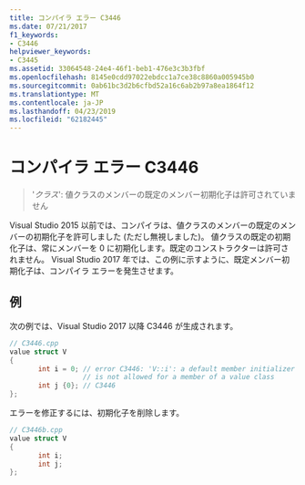 ```yaml
---
title: コンパイラ エラー C3446
ms.date: 07/21/2017
f1_keywords:
- C3446
helpviewer_keywords:
- C3445
ms.assetid: 33064548-24e4-46f1-beb1-476e3c3b3fbf
ms.openlocfilehash: 8145e0cdd97022ebdcc1a7ce38c8860a005945b0
ms.sourcegitcommit: 0ab61bc3d2b6cfbd52a16c6ab2b97a8ea1864f12
ms.translationtype: MT
ms.contentlocale: ja-JP
ms.lasthandoff: 04/23/2019
ms.locfileid: "62182445"
---
```

# <a name="compiler-error-c3446"></a>コンパイラ エラー C3446

>'*クラス*': 値クラスのメンバーの既定のメンバー初期化子は許可されていません

Visual Studio 2015 以前では、コンパイラは、値クラスのメンバーの既定のメンバーの初期化子を許可しました (ただし無視しました)。 値クラスの既定の初期化子は、常にメンバーを 0 に初期化します。既定のコンストラクターは許可されません。 Visual Studio 2017 年では、この例に示すように、既定メンバー初期化子は、コンパイラ エラーを発生させます。

## <a name="example"></a>例

次の例では、Visual Studio 2017 以降 C3446 が生成されます。

```cpp
// C3446.cpp
value struct V
{
       int i = 0; // error C3446: 'V::i': a default member initializer
                  // is not allowed for a member of a value class
       int j {0}; // C3446
};
```

エラーを修正するには、初期化子を削除します。

```cpp
// C3446b.cpp
value struct V
{
       int i;
       int j;
};
```

